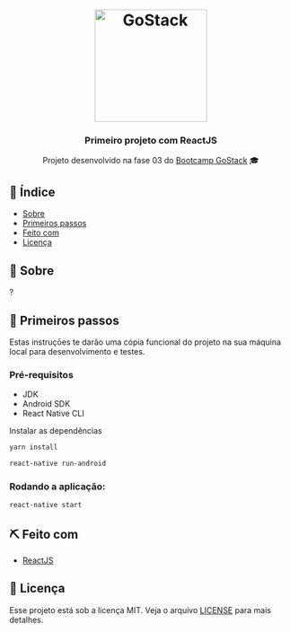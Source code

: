 <h1 align="center">
    <img alt="GoStack" src="https://rocketseat-cdn.s3-sa-east-1.amazonaws.com/bootcamp-header.png" width="200px" />
</h1>

<h3 align="center">
  Primeiro projeto com ReactJS
</h3>

<p align="center"> Projeto desenvolvido na fase 03 do <a href="https://rocketseat.com.br/bootcamp">Bootcamp GoStack</a> 🎓</p>

## :page_facing_up: Índice

- [Sobre](#about)
- [Primeiros passos](#getting_started)
- [Feito com](#built_using)
- [Licença](#license)

## 🧐 Sobre <a name = "about"></a>

?

## 🏁 Primeiros passos <a name = "getting_started"></a>

Estas instruçōes te darão uma cópia funcional do projeto na sua máquina local para desenvolvimento e testes.

### Pré-requisitos

- JDK
- Android SDK
- React Native CLI

Instalar as dependências

```sh
yarn install
```

```sh
react-native run-android
```

### Rodando a aplicação:

```sh
react-native start
```

## ⛏️ Feito com <a name = "built_using"></a>

- [ReactJS](https://reactjs.org/)

## :memo: Licença <a name = "license"></a>

Esse projeto está sob a licença MIT. Veja o arquivo [LICENSE](LICENSE) para mais detalhes.
